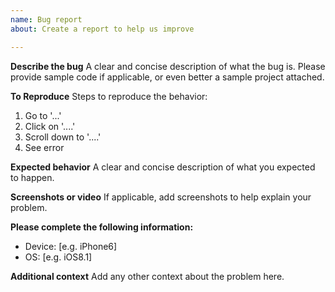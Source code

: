 ```yaml
---
name: Bug report
about: Create a report to help us improve

---
```


**Describe the bug**
A clear and concise description of what the bug is. Please provide sample code if applicable, or even better a sample project attached.

**To Reproduce**
Steps to reproduce the behavior:
1. Go to '...'
2. Click on '....'
3. Scroll down to '....'
4. See error

**Expected behavior**
A clear and concise description of what you expected to happen.

**Screenshots or video**
If applicable, add screenshots to help explain your problem.

**Please complete the following information:**
 - Device: [e.g. iPhone6]
 - OS: [e.g. iOS8.1]

**Additional context**
Add any other context about the problem here.
